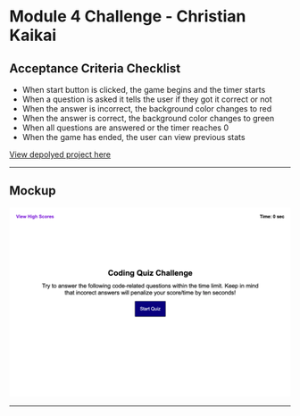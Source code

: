 # Module 4 Challenge - Christian Kaikai


## Acceptance Criteria Checklist

- When start button is clicked, the game begins and the timer starts
- When a question is asked it tells the user if they got it correct or not 
- When the answer is incorrect, the background color changes to red
- When the answer is correct, the background color changes to green
- When all questions are answered or the timer reaches 0
- When the game has ended, the user can view previous stats


[View depolyed project here](https://ckaikai19.github.io/lebron/)

---

## Mockup
![website mockup](./img/mockup.png)

---

